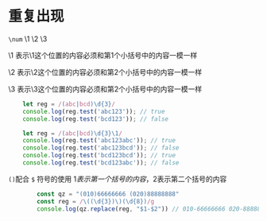 # 重复出现
`\num`   \1   \2   \3

\1 表示\1这个位置的内容必须和第1个小括号中的内容一模一样

\2 表示\2这个位置的内容必须和第2个小括号中的内容一模一样

\3 表示\3这个位置的内容必须和第2个小括号中的内容一模一样
```javascript
    let reg = /(abc|bcd)\d{3}/
    console.log(reg.test('abc123')); // true
    console.log(reg.test('bcd123')); // false

    let reg = /(abc|bcd)\d{3}\1/
    console.log(reg.test('abc123abc')); // true
    console.log(reg.test('abc123bcd')); // false
    console.log(reg.test('bcd123bcd')); // true
    console.log(reg.test('bcd123abc')); // false
```
 `()`配合 `$` 符号的使用
$1表示第一个括号的内容，$2表示第二个括号的内容
```javascript
        const qz = "(010)66666666 (020)88888888"
        const reg = /\((\d{3})\)(\d{8})/g
        console.log(qz.replace(reg, "$1-$2")) // 010-66666666 020-88888888
```